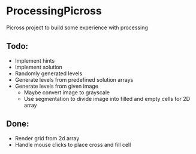 # ProcessingPicross
Picross project to build some experience with processing

## Todo:
- Implement hints
- Implement solution
- Randomly generated levels
- Generate levels from predefined solution arrays
- Generate levels from given image
  - Maybe convert image to grayscale
  - Use segmentation to divide image into filled and empty cells for 2D array

## Done:
- Render grid from 2d array
- Handle mouse clicks to place cross and fill cell
